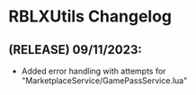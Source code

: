 # RBLXUtils Changelog

## (RELEASE) 09/11/2023:
- Added error handling with attempts for "MarketplaceService/GamePassService.lua"
